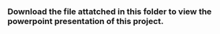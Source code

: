 ### Download the file attatched in this folder to view the powerpoint presentation of this project.
